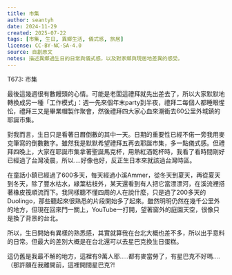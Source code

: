 ```yaml
---
title: 市集
author: seantyh
date: 2024-11-29
created: 2025-07-22
tags: [市集, 生日, 異鄉生活, 儀式感, 旅居]
license: CC-BY-NC-SA-4.0
source: 自創原文
notes: 描述異鄉過生日的日常與儀式感，以及對家鄉與現居地差異的感受。
---
```

T673: 市集

最後這幾週很有數饅頭的心情。可能是老闆這禮拜就先出差去了，所以大家默默地轉換成另一種「工作模式」：週一先來個年末party到半夜，禮拜二每個人都睡眼惺忪，禮拜三又是畢業帽製作聚會，然後禮拜四大家心血來潮衝去60公里外城鎮的耶誕市集。

對我而言，生日只是看著日曆倒數的其中一天。日期的重要性已經不偌一旁我用麥克筆寫的倒數數字。雖然我是默默希望禮拜五再去耶誕市集，多一點儀式感。但禮拜四晚上，大家在耶誕市集拿著聖誕馬克杯，用熱紅酒乾杯時，我看了看時間剛好已經過了台灣凌晨，所以....好像也好，反正生日本來就該過台灣時區。

在童話小鎮已經過了600多天，每天經過小溪Ammer，從冬天到夏天，再從夏天到冬天，除了豐水枯水，綠葉枯枝外，某天還看到有人把它當漂漂河，在溪流裡搭著橡皮筏順流而下。我同樣聽不懂四周的人在說什麼，只是過了200多天的Duolingo，那些聽起來很熟悉的片段開始多了起來。雖然明明仍然在幾千公里外的地方，但現在回來門一關上，YouTube一打開，望著窗外的庭園天空，很像只是換了背景的台北。

所以，生日開始有異樣的熟悉感，其實就算我在台北大概也差不多，所以出乎意料的日常。但最大的差別大概是在台北還可以去星巴克換生日蛋糕。

這仍舊是我最不解的地方，這裡有9萬人耶.....都有麥當勞了，有星巴克不好嗎....（那許願在我離開前，這裡開間星巴克?!